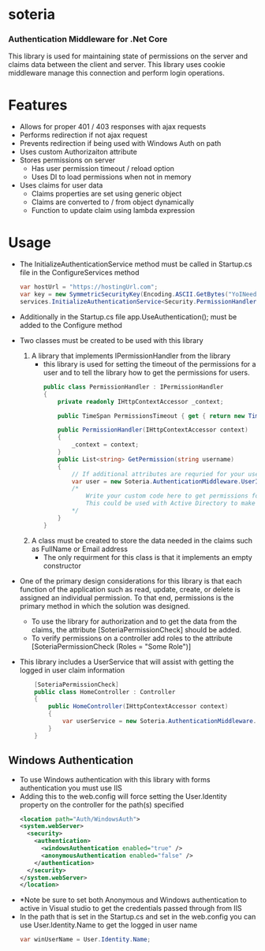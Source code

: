# soteria
### Authentication Middleware for .Net Core
This library is used for maintaining state of permissions on the server and claims data between the client and server.  This library uses cookie middleware manage this connection and perform login operations.

# Features
* Allows for proper 401 / 403 responses with ajax requests
* Performs redirection if not ajax request
* Prevents redirection if being used with Windows Auth on path
* Uses custom Authorizaiton attribute 
* Stores permissions on server 
  * Has user permission timeout / reload option
  * Uses DI to load permissions when not in memory
* Uses claims for user data
  * Claims properties are set using generic object
  * Claims are converted to / from object dynamically
  * Function to update claim using lambda expression

# Usage
* The InitializeAuthenticationService method must be called in Startup.cs file in the ConfigureServices method 
  ``` csharp 
  var hostUrl = "https://hostingUrl.com";
  var key = new SymmetricSecurityKey(Encoding.ASCII.GetBytes("YoINeedAKey"));
  services.InitializeAuthenticationService<Security.PermissionHandler,Security.CustomUser>("/Auth/BeginAuth", "/Auth/WindowsAuth", "/Auth/NoAccess", "/Auth/Logout", false, 240, key, hostUrl, false);
  ```
* Additionally in the Startup.cs file app.UseAuthentication(); must be added to the Configure method
* Two classes must be created to be used with this library
  1. A library that implements IPermissionHandler from the library
      * this library is used for setting the timeout of the permissions for a user and to tell the library how to get the permissions for users.
        ``` csharp
        public class PermissionHandler : IPermissionHandler
        {   
            private readonly IHttpContextAccessor _context;

            public TimeSpan PermissionsTimeout { get { return new TimeSpan(0, 5, 0); } }

            public PermissionHandler(IHttpContextAccessor context)
            {
                _context = context;
            }
            public List<string> GetPermission(string username)
            {
                // If additional attributes are requried for your user you can get them here.
                var user = new Soteria.AuthenticationMiddleware.UserInformation.UserService<CustomUser>(_context);       
                /*
                    Write your custom code here to get permissions for your user.  
                    This could be used with Active Directory to make a call to get groups based on the user or could be used to make a database call.
                */
            }
        }
        ```
  2. A class must be created to store the data needed in the claims such as FullName or Email address
      * The only requirment for this class is that it implements an empty constructor 

* One of the primary design considerations for this library is that each function of the application such as read, update, create, or delete is assigned an individual permission.  To that end, permissions is the primary method in which the solution was designed.  
  * To use the library for authorization and to get the data from the claims, the attribute [SoteriaPermissionCheck] should be added.  
  * To verify permissions on a controller add roles to the attribute [SoteriaPermissionCheck (Roles = "Some Role")]
* This library includes a UserService that will assist with getting the logged in user claim information
    ``` csharp
        [SoteriaPermissionCheck]
        public class HomeController : Controller
        {
            public HomeController(IHttpContextAccessor context)
            {
                var userService = new Soteria.AuthenticationMiddleware.UserInformation.UserService<Security.CustomUser>(context);
            }
        }
    ```

## Windows Authentication
* To use Windows authentication with this library with forms authentication you must use IIS
* Adding this to the web.config will force setting the User.Identity property on the controller for the path(s) specified
    ``` xml
    <location path="Auth/WindowsAuth">
    <system.webServer>
      <security>
        <authentication>
          <windowsAuthentication enabled="true" />
          <anonymousAuthentication enabled="false" />
        </authentication>
      </security>
    </system.webServer>
  </location>
    ```
* *Note be sure to set both Anonymous and Windows authentication to active in Visual studio to get the credentials passed through from IIS
* In the path that is set in the Startup.cs and set in the web.config you can use User.Identity.Name to get the logged in user name
    ``` csharp
    var winUserName = User.Identity.Name;
    ```
